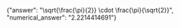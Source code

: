 {"answer": "\\sqrt{\\frac{\\pi}{2}} \\cdot \\frac{\\pi}{\\sqrt{2}}", "numerical_answer": "2.2214414691"}